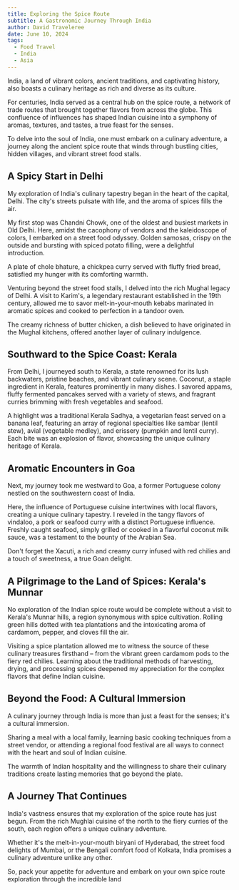 ```yaml
---
title: Exploring the Spice Route
subtitle: A Gastronomic Journey Through India
author: David Traveleree
date: June 10, 2024
tags:
  - Food Travel
  - India
  - Asia
---
```


India, a land of vibrant colors, ancient traditions, and captivating history, also boasts a culinary heritage as rich and diverse as its culture.

For centuries, India served as a central hub on the spice route, a network of trade routes that brought together flavors from across the globe. This confluence of influences has shaped Indian cuisine into a symphony of aromas, textures, and tastes, a true feast for the senses.

To delve into the soul of India, one must embark on a culinary adventure, a journey along the ancient spice route that winds through bustling cities, hidden villages, and vibrant street food stalls.

## A Spicy Start in Delhi

My exploration of India's culinary tapestry began in the heart of the capital, Delhi. The city's streets pulsate with life, and the aroma of spices fills the air.

My first stop was Chandni Chowk, one of the oldest and busiest markets in Old Delhi. Here, amidst the cacophony of vendors and the kaleidoscope of colors, I embarked on a street food odyssey. Golden samosas, crispy on the outside and bursting with spiced potato filling, were a delightful introduction.

A plate of chole bhature, a chickpea curry served with fluffy fried bread, satisfied my hunger with its comforting warmth.

Venturing beyond the street food stalls, I delved into the rich Mughal legacy of Delhi. A visit to Karim's, a legendary restaurant established in the 19th century, allowed me to savor melt-in-your-mouth kebabs marinated in aromatic spices and cooked to perfection in a tandoor oven.

The creamy richness of butter chicken, a dish believed to have originated in the Mughal kitchens, offered another layer of culinary indulgence.

## Southward to the Spice Coast: Kerala

From Delhi, I journeyed south to Kerala, a state renowned for its lush backwaters, pristine beaches, and vibrant culinary scene. Coconut, a staple ingredient in Kerala, features prominently in many dishes. I savored appams, fluffy fermented pancakes served with a variety of stews, and fragrant curries brimming with fresh vegetables and seafood.

A highlight was a traditional Kerala Sadhya, a vegetarian feast served on a banana leaf, featuring an array of regional specialties like sambar (lentil stew), avial (vegetable medley), and erissery (pumpkin and lentil curry). Each bite was an explosion of flavor, showcasing the unique culinary heritage of Kerala.

## Aromatic Encounters in Goa

Next, my journey took me westward to Goa, a former Portuguese colony nestled on the southwestern coast of India.

Here, the influence of Portuguese cuisine intertwines with local flavors, creating a unique culinary tapestry. I reveled in the tangy flavors of vindaloo, a pork or seafood curry with a distinct Portuguese influence. Freshly caught seafood, simply grilled or cooked in a flavorful coconut milk sauce, was a testament to the bounty of the Arabian Sea.

Don't forget the Xacuti, a rich and creamy curry infused with red chilies and a touch of sweetness, a true Goan delight.

## A Pilgrimage to the Land of Spices: Kerala's Munnar

No exploration of the Indian spice route would be complete without a visit to Kerala's Munnar hills, a region synonymous with spice cultivation. Rolling green hills dotted with tea plantations and the intoxicating aroma of cardamom, pepper, and cloves fill the air.

Visiting a spice plantation allowed me to witness the source of these culinary treasures firsthand – from the vibrant green cardamom pods to the fiery red chilies. Learning about the traditional methods of harvesting, drying, and processing spices deepened my appreciation for the complex flavors that define Indian cuisine.

## Beyond the Food: A Cultural Immersion

A culinary journey through India is more than just a feast for the senses; it's a cultural immersion.

Sharing a meal with a local family, learning basic cooking techniques from a street vendor, or attending a regional food festival are all ways to connect with the heart and soul of Indian cuisine.

The warmth of Indian hospitality and the willingness to share their culinary traditions create lasting memories that go beyond the plate.

## A Journey That Continues

India's vastness ensures that my exploration of the spice route has just begun. From the rich Mughlai cuisine of the north to the fiery curries of the south, each region offers a unique culinary adventure.

Whether it's the melt-in-your-mouth biryani of Hyderabad, the street food delights of Mumbai, or the Bengali comfort food of Kolkata, India promises a culinary adventure unlike any other.

So, pack your appetite for adventure and embark on your own spice route exploration through the incredible land
